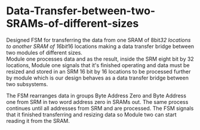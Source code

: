 # Data-Transfer-between-two-SRAMs-of-different-sizes
Designed FSM for transferring the data from one SRAM of 8bit*32 locations to another SRAM of 16bit*16 locations making a data transfer bridge between two modules of different sizes.<br>
Module one processes data and as the result, inside the SRM eight bit by 32 locations, Module one signals that it's finished operating and data must be resized and stored in an SRM 16 bit by 16 locations to be processed further by module which is our design behaves as a data transfer bridge between two subsystems.

The FSM rearranges data in groups Byte Address Zero and Byte Address one from SRM in two word address zero in SRAMs out. The same process continues until all addresses from SRM and are processed. The FSM signals that it finished transferring and resizing data so Module two can start reading it from the SRAM.<br>


